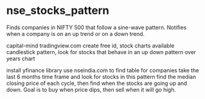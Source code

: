 # nse_stocks_pattern

Finds companies in NIFTY 500 that follow a sine-wave pattern. Notifies when a company is on an up trend or on a down trend. 

capital-mind
tradingview.com
create free id, stock charts available
candlestick pattern, look for stocks that behave in an up down pattern over years chart

install yfinance library
use nseindia.com to find table for companies
take the last 6  months time frame and look for stocks in this pattern
find the median closing price of each cycle, then find when the stocks are going up and down. Goal is to buy when price dips, then sell when it will go high.
